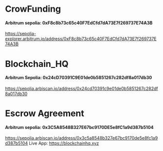# CrowFunding

#### Arbitrum sepolia: 0xF8c8b73c65c40F7EdCfd7dA73E7f269737E74A3B
https://sepolia-explorer.arbitrum.io/address/0xF8c8b73c65c40F7EdCfd7dA73E7f269737E74A3B

# Blockchain_HQ

#### Arbitrum Sepolia: 0x24cD70391C9E01de0b5851267c282df8a017db30
https://sepolia.arbiscan.io/address/0x24cd70391c9e01de0b5851267c282df8a017db30

# Escrow Agreement

#### Arbitrum sepolia: 0x3C5A8548B327E67bc9170DE5e8fC1a9d387b5104
https://sepolia.arbiscan.io/address/0x3c5a8548b327e67bc9170de5e8fc1a9d387b5104
Live App: https://blockchainhq.xyz

